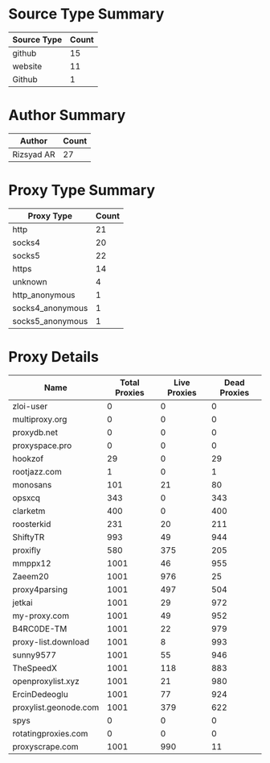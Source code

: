 # Source Type Summary

| Source Type | Count |
|-------------|-------|
| github | 15 |
| website | 11 |
| Github | 1 |


# Author Summary

| Author | Count |
|--------|-------|
| Rizsyad AR | 27 |


# Proxy Type Summary

| Proxy Type | Count |
|------------|-------|
| http | 21 |
| socks4 | 20 |
| socks5 | 22 |
| https | 14 |
| unknown | 4 |
| http_anonymous | 1 |
| socks4_anonymous | 1 |
| socks5_anonymous | 1 |


# Proxy Details

| Name | Total Proxies | Live Proxies | Dead Proxies |
|------|---------------|--------------|---------------|
| zloi-user | 0 | 0 | 0 |
| multiproxy.org | 0 | 0 | 0 |
| proxydb.net | 0 | 0 | 0 |
| proxyspace.pro | 0 | 0 | 0 |
| hookzof | 29 | 0 | 29 |
| rootjazz.com | 1 | 0 | 1 |
| monosans | 101 | 21 | 80 |
| opsxcq | 343 | 0 | 343 |
| clarketm | 400 | 0 | 400 |
| roosterkid | 231 | 20 | 211 |
| ShiftyTR | 993 | 49 | 944 |
| proxifly | 580 | 375 | 205 |
| mmppx12 | 1001 | 46 | 955 |
| Zaeem20 | 1001 | 976 | 25 |
| proxy4parsing | 1001 | 497 | 504 |
| jetkai | 1001 | 29 | 972 |
| my-proxy.com | 1001 | 49 | 952 |
| B4RC0DE-TM | 1001 | 22 | 979 |
| proxy-list.download | 1001 | 8 | 993 |
| sunny9577 | 1001 | 55 | 946 |
| TheSpeedX | 1001 | 118 | 883 |
| openproxylist.xyz | 1001 | 21 | 980 |
| ErcinDedeoglu | 1001 | 77 | 924 |
| proxylist.geonode.com | 1001 | 379 | 622 |
| spys | 0 | 0 | 0 |
| rotatingproxies.com | 0 | 0 | 0 |
| proxyscrape.com | 1001 | 990 | 11 |
